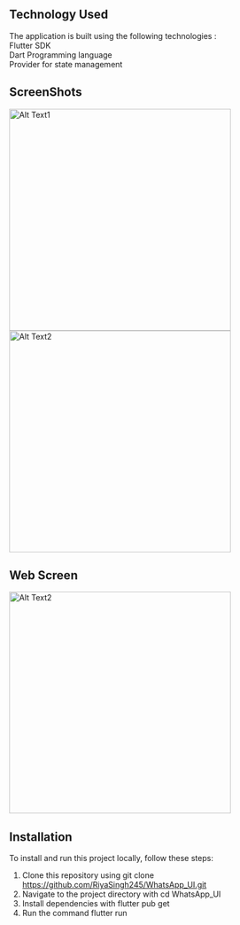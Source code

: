 ##  Technology Used
The application is built using the following technologies :\
Flutter SDK\
Dart Programming language\
Provider for state management

## ScreenShots

<img src="https://github.com/RiyaSingh245/WhatsApp_UI/assets/126529318/bc938563-a619-4079-99e5-f80354d5eab4" alt="Alt Text1" height="400" />
<img src="https://github.com/RiyaSingh245/WhatsApp_UI/assets/126529318/c3883443-d9d5-4c44-94ac-3701498950cd" alt="Alt Text2" height="400" />

## Web Screen
<img src="https://github.com/RiyaSingh245/WhatsApp_UI/assets/126529318/047e5040-f92b-48b3-8a0f-6c8c72f37a01" alt="Alt Text2" height="400" />

## Installation
To install and run this project locally, follow these steps:

1. Clone this repository using git clone https://github.com/RiyaSingh245/WhatsApp_UI.git
2. Navigate to the project directory with cd WhatsApp_UI
3. Install dependencies with flutter pub get
4. Run the command flutter run

